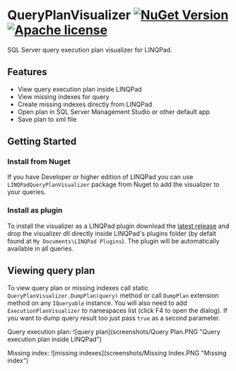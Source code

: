# QueryPlanVisualizer [![NuGet Version](https://buildstats.info/nuget/LINQPadQueryPlanVisualizer)](https://www.nuget.org/packages/LINQPadQueryPlanVisualizer/) [![Apache license](http://img.shields.io/badge/license-Apache-brightgreen.svg)](https://github.com/Giorgi/QueryPlanVisualizer/blob/master/LICENSE.md)
SQL Server query execution plan visualizer for LINQPad.

## Features
* View query execution plan inside LINQPad
* View missing indexes for query
* Create missing indexes directly from LINQPad
* Open plan in SQL Server Management Studio or other default app
* Save plan to xml file

## Getting Started
### Install from Nuget
If you have Developer or higher edition of LINQPad you can use `LINQPadQueryPlanVisualizer` package from Nuget 
to add the visualizer to your queries.

### Install as plugin
To install the visualizer as a LINQPad plugin download the [latest release](https://github.com/Giorgi/QueryPlanVisualizer/releases/latest) and drop the visualizer dll directly inside LINQPad's plugins folder (by defalt found at `My Documents\LINQPad Plugins`). The plugin will be automatically available in all queries.

## Viewing query plan
To view query plan or missing indexes call static `QueryPlanVisualizer.DumpPlan(query)` method or call `DumpPlan` extension method on any `IQueryable` instance. You will also need to add `ExecutionPlanVisualizer` to namespaces list (click F4 to open the dialog). If you want to dump query result too just pass `true` as a second parameter.

Query execution plan:
![query plan](screenshots/Query Plan.PNG "Query execution plan inside LINQPad")

Missing index:
![missing indexes](screenshots/Missing Index.PNG "Missing index")
